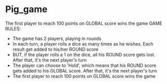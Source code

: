 # Pig_game
The first player to reach 100 points on GLOBAL score wins the game
GAME RULES:

- The game has 2 players, playing in rounds
- In each turn, a player rolls a dice as many times as he wishes. Each result get added to his/her ROUND score
- BUT, if the player rolls a 1 on the dice, all his ROUND score gets lost. After that, it's the next player's turn
- The player can choose to 'Hold', which means that his ROUND score gets added to his GLOBAL score. After that, it's the next player's turn
- The first player to reach 100 points on GLOBAL score wins the game
